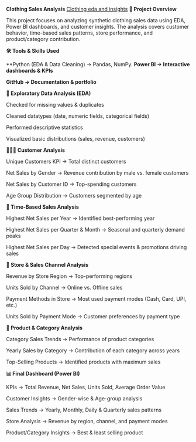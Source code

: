 **Clothing Sales Analysis** <a href="https://github.com/chandusaigari/clothing-sales-insights/blob/main/salescloth.pbix">Clothing eda and insights</a>
**📌 Project Overview**

This project focuses on analyzing synthetic clothing sales data using EDA, Power BI dashboards, and customer insights. The analysis covers customer behavior, time-based sales patterns, store performance, and product/category contribution.

**🛠 Tools & Skills Used**

**Python (EDA & Data Cleaning) → Pandas, NumPy.
**Power BI → Interactive dashboards & KPIs**

**GitHub → Documentation & portfolio**

**🔎 Exploratory Data Analysis (EDA)**

Checked for missing values & duplicates

Cleaned datatypes (date, numeric fields, categorical fields)

Performed descriptive statistics

Visualized basic distributions (sales, revenue, customers)

**🧑‍🤝‍🧑 Customer Analysis**

Unique Customers KPI → Total distinct customers

Net Sales by Gender → Revenue contribution by male vs. female customers

Net Sales by Customer ID → Top-spending customers

Age Group Distribution → Customers segmented by age

**📅 Time-Based Sales Analysis**

Highest Net Sales per Year → Identified best-performing year

Highest Net Sales per Quarter & Month → Seasonal and quarterly demand peaks

Highest Net Sales per Day → Detected special events & promotions driving sales

**🏬 Store & Sales Channel Analysis**

Revenue by Store Region → Top-performing regions

Units Sold by Channel → Online vs. Offline sales

Payment Methods in Store → Most used payment modes (Cash, Card, UPI, etc.)

Units Sold by Payment Mode → Customer preferences by payment type

**👕 Product & Category Analysis**

Category Sales Trends → Performance of product categories

Yearly Sales by Category → Contribution of each category across years

Top-Selling Products → Identified products with maximum sales

**📊 Final Dashboard (Power BI)**

KPIs → Total Revenue, Net Sales, Units Sold, Average Order Value

Customer Insights → Gender-wise & Age-group analysis

Sales Trends → Yearly, Monthly, Daily & Quarterly sales patterns

Store Analysis → Revenue by region, channel, and payment modes

Product/Category Insights → Best & least selling product
